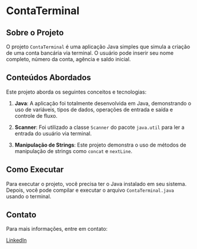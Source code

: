 # ContaTerminal

## Sobre o Projeto
O projeto `ContaTerminal` é uma aplicação Java simples que simula a criação de uma conta bancária via terminal. O usuário pode inserir seu nome completo, número da conta, agência e saldo inicial.

## Conteúdos Abordados
Este projeto aborda os seguintes conceitos e tecnologias:

1. **Java**: A aplicação foi totalmente desenvolvida em Java, demonstrando o uso de variáveis, tipos de dados, operações de entrada e saída e controle de fluxo.

2. **Scanner**: Foi utilizado a classe `Scanner` do pacote `java.util` para ler a entrada do usuário via terminal.

3. **Manipulação de Strings**: Este projeto demonstra o uso de métodos de manipulação de strings como `concat` e `nextLine`.

## Como Executar
Para executar o projeto, você precisa ter o Java instalado em seu sistema. Depois, você pode compilar e executar o arquivo `ContaTerminal.java` usando o terminal.

## Contato
Para mais informações, entre em contato:

[LinkedIn](https://www.linkedin.com/in/adonis-pantoja-232662239?utm_source=share&utm_campaign=share_via&utm_content=profile&utm_medium=android_app)

